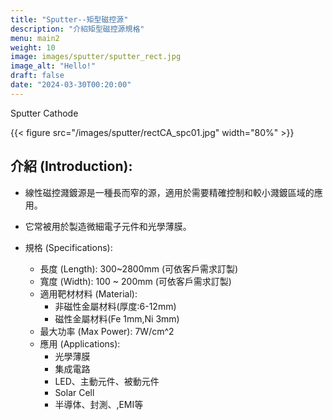 ```yaml
---
title: "Sputter--矩型磁控源"
description: "介紹矩型磁控源規格"
menu: main2
weight: 10
image: images/sputter/sputter_rect.jpg
image_alt: "Hello!"
draft: false
date: "2024-03-30T00:20:00"
---
```


Sputter Cathode 

{{< figure src="/images/sputter/rectCA_spc01.jpg" width="80%" >}}

## 介紹 (Introduction):
- 線性磁控濺鍍源是一種長而窄的源，適用於需要精確控制和較小濺鍍區域的應用。
- 它常被用於製造微細電子元件和光學薄膜。

- 規格 (Specifications): 
    - 長度 (Length): 300~2800mm (可依客戶需求訂製)
    - 寬度 (Width): 100 ~ 200mm (可依客戶需求訂製)
    - 適用靶材材料 (Material): 
        - 非磁性金屬材料(厚度:6-12mm)
        - 磁性金屬材料(Fe 1mm,Ni 3mm)
    - 最大功率 (Max Power): 7W/cm^2
    - 應用 (Applications): 
        - 光學薄膜
        - 集成電路
        - LED、主動元件、被動元件
        - Solar Cell
        - 半導体、封測、,EMI等



